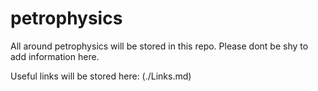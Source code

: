 # petrophysics
All around petrophysics will be stored in this repo. Please dont be shy to add information here.

Useful links will be stored here: (./Links.md)
